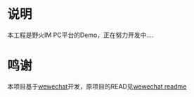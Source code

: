 # 说明
本工程是野火IM PC平台的Demo，正在努力开发中....

# 鸣谢
本项目基于[wewechat](https://github.com/trazyn/weweChat)开发，原项目的READ见[wewechat readme](./README_wewechat.MD)